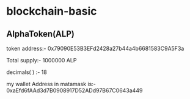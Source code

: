 # blockchain-basic
## AlphaToken(ALP)

token address:- 0x79090E53B3EFd2428a27b44a4b6681583C9A5F3a

Total supply:- 1000000 ALP

decimals( ) :- 18

my wallet Address in matamask is:- 0xaEfd6fAAd3d7B0908917D52ADd97B67C0643a449
